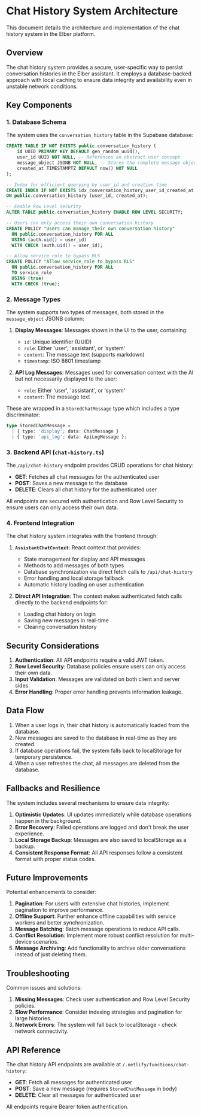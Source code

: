 # Chat History System Architecture

This document details the architecture and implementation of the chat history system in the Elber platform.

## Overview

The chat history system provides a secure, user-specific way to persist conversation histories in the Elber assistant. It employs a database-backed approach with local caching to ensure data integrity and availability even in unstable network conditions.

## Key Components

### 1. Database Schema

The system uses the `conversation_history` table in the Supabase database:

```sql
CREATE TABLE IF NOT EXISTS public.conversation_history (
    id UUID PRIMARY KEY DEFAULT gen_random_uuid(),
    user_id UUID NOT NULL, -- References an abstract user concept
    message_object JSONB NOT NULL, -- Stores the complete message object
    created_at TIMESTAMPTZ DEFAULT now() NOT NULL
);

-- Index for efficient querying by user_id and creation time
CREATE INDEX IF NOT EXISTS idx_conversation_history_user_id_created_at 
ON public.conversation_history (user_id, created_at);

-- Enable Row Level Security
ALTER TABLE public.conversation_history ENABLE ROW LEVEL SECURITY;

-- Users can only access their own conversation history
CREATE POLICY "Users can manage their own conversation history"
  ON public.conversation_history FOR ALL
  USING (auth.uid() = user_id)
  WITH CHECK (auth.uid() = user_id);

-- Allow service_role to bypass RLS
CREATE POLICY "Allow service_role to bypass RLS"
  ON public.conversation_history FOR ALL
  TO service_role
  USING (true)
  WITH CHECK (true);
```

### 2. Message Types

The system supports two types of messages, both stored in the `message_object` JSONB column:

1. **Display Messages**: Messages shown in the UI to the user, containing:
   - `id`: Unique identifier (UUID)
   - `role`: Either 'user', 'assistant', or 'system'
   - `content`: The message text (supports markdown)
   - `timestamp`: ISO 8601 timestamp

2. **API Log Messages**: Messages used for conversation context with the AI but not necessarily displayed to the user:
   - `role`: Either 'user', 'assistant', or 'system'
   - `content`: The message text

These are wrapped in a `StoredChatMessage` type which includes a type discriminator:

```typescript
type StoredChatMessage = 
  | { type: 'display'; data: ChatMessage }
  | { type: 'api_log'; data: ApiLogMessage };
```

### 3. Backend API (`chat-history.ts`)

The `/api/chat-history` endpoint provides CRUD operations for chat history:

- **GET**: Fetches all chat messages for the authenticated user
- **POST**: Saves a new message to the database
- **DELETE**: Clears all chat history for the authenticated user

All endpoints are secured with authentication and Row Level Security to ensure users can only access their own data.

### 4. Frontend Integration

The chat history system integrates with the frontend through:

1. **`AssistantChatContext`**: React context that provides:
   - State management for display and API messages
   - Methods to add messages of both types
   - Database synchronization via direct fetch calls to `/api/chat-history`
   - Error handling and local storage fallback
   - Automatic history loading on user authentication

2. **Direct API Integration**: The context makes authenticated fetch calls directly to the backend endpoints for:
   - Loading chat history on login
   - Saving new messages in real-time
   - Clearing conversation history

## Security Considerations

1. **Authentication**: All API endpoints require a valid JWT token.
2. **Row Level Security**: Database policies ensure users can only access their own data.
3. **Input Validation**: Messages are validated on both client and server sides.
4. **Error Handling**: Proper error handling prevents information leakage.

## Data Flow

1. When a user logs in, their chat history is automatically loaded from the database.
2. New messages are saved to the database in real-time as they are created.
3. If database operations fail, the system falls back to localStorage for temporary persistence.
4. When a user refreshes the chat, all messages are deleted from the database.

## Fallbacks and Resilience

The system includes several mechanisms to ensure data integrity:

1. **Optimistic Updates**: UI updates immediately while database operations happen in the background.
2. **Error Recovery**: Failed operations are logged and don't break the user experience.
3. **Local Storage Backup**: Messages are also saved to localStorage as a backup.
4. **Consistent Response Format**: All API responses follow a consistent format with proper status codes.

## Future Improvements

Potential enhancements to consider:

1. **Pagination**: For users with extensive chat histories, implement pagination to improve performance.
2. **Offline Support**: Further enhance offline capabilities with service workers and better synchronization.
3. **Message Batching**: Batch message operations to reduce API calls.
4. **Conflict Resolution**: Implement more robust conflict resolution for multi-device scenarios.
5. **Message Archiving**: Add functionality to archive older conversations instead of just deleting them.

## Troubleshooting

Common issues and solutions:

1. **Missing Messages**: Check user authentication and Row Level Security policies.
2. **Slow Performance**: Consider indexing strategies and pagination for large histories.
3. **Network Errors**: The system will fall back to localStorage - check network connectivity.

## API Reference

The chat history API endpoints are available at `/.netlify/functions/chat-history`:

- **GET**: Fetch all messages for authenticated user
- **POST**: Save a new message (requires `StoredChatMessage` in body)
- **DELETE**: Clear all messages for authenticated user

All endpoints require Bearer token authentication.